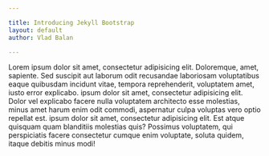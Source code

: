 ```yaml
---

title: Introducing Jekyll Bootstrap
layout: default
author: Vlad Balan

---
```


Lorem ipsum dolor sit amet, consectetur adipisicing elit. Doloremque, amet, sapiente. Sed suscipit aut laborum odit recusandae laboriosam voluptatibus eaque quibusdam incidunt vitae, tempora reprehenderit, voluptatem amet, iusto error explicabo. ipsum dolor sit amet, consectetur adipisicing elit. Dolor vel explicabo facere nulla voluptatem architecto esse molestias, minus amet harum enim odit commodi, aspernatur culpa voluptas vero optio repellat est. ipsum dolor sit amet, consectetur adipisicing elit. Est atque quisquam quam blanditiis molestias quis? Possimus voluptatem, qui perspiciatis facere consectetur cumque enim voluptate, soluta quidem, itaque debitis minus modi!
